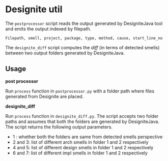 # Designite util
The ```postprocessor``` script reads the output generated by DesigniteJava tool
and emits the output indexed by filepath.
```
Filepath, smell, project, package, type, method, cause, start_line_no
```

The ```designite_diff``` script computes the *diff* (in terms of detected smells) between two output folders generated by DesigniteJava.

## Usage
**post processor**

Run ```process``` function in ```postprocessor.py``` with a folder path where files generated from Designite are placed.

**designite_diff**

Run ```process``` function in ```designite_diff.py```. The script accepts two folder paths and assumes that both the folders are generated by DesigniteJava. The script returns the following output parameters.
- 1 : whether both the folders are same from detected smells perspective
- 2 and 3: list of different arch smells in folder 1 and 2 respectively
- 4 and 5: list of different design smells in folder 1 and 2 respectively
- 6 and 7: list of different impl smells in folder 1 and 2 respectively
